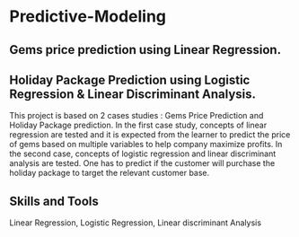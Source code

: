 # Predictive-Modeling
## Gems price prediction using Linear Regression. 
## Holiday Package Prediction using Logistic Regression &amp; Linear Discriminant Analysis.
This project is based on 2 cases studies : Gems Price Prediction and Holiday Package prediction. In the first case study, concepts of linear regression are tested and it is expected from the learner to predict the price of gems based on multiple variables to help company maximize profits. In the second case, concepts of logistic regression and linear discriminant analysis are tested. One has to predict if the customer will purchase the holiday package to target the relevant customer base.

## Skills and Tools
Linear Regression, Logistic Regression, Linear discriminant Analysis
